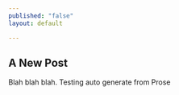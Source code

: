 ```yaml
---
published: "false"
layout: default

---
```


## A New Post

Blah blah blah. Testing auto generate from Prose
